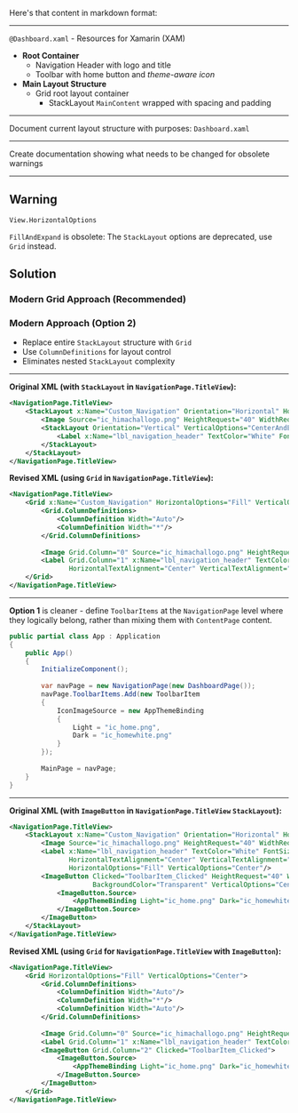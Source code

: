 Here's that content in markdown format:

---

`@Dashboard.xaml` - Resources for Xamarin (XAM)

*   **Root Container**
    *   Navigation Header with logo and title
    *   Toolbar with home button and *theme-aware icon*
*   **Main Layout Structure**
    *   Grid root layout container
        *   StackLayout `MainContent` wrapped with spacing and padding

---

Document current layout structure with purposes: `Dashboard.xaml`

---

Create documentation showing what needs to be changed for obsolete warnings

---

## Warning

`View.HorizontalOptions`

`FillAndExpand` is obsolete: The `StackLayout` options are deprecated, use `Grid` instead.

## Solution

### **Modern Grid Approach (Recommended)**

### **Modern Approach (Option 2)**

-   Replace entire `StackLayout` structure with `Grid`
-   Use `ColumnDefinitions` for layout control
-   Eliminates nested `StackLayout` complexity

---

**Original XML (with `StackLayout` in `NavigationPage.TitleView`):**

```xml
<NavigationPage.TitleView>
    <StackLayout x:Name="Custom_Navigation" Orientation="Horizontal" HorizontalOptions="FillAndExpand" VerticalOptions="CenterAndExpand">
        <Image Source="ic_himachallogo.png" HeightRequest="40" WidthRequest="40" VerticalOptions="CenterAndExpand"/>
        <StackLayout Orientation="Vertical" VerticalOptions="CenterAndExpand" HorizontalOptions="CenterAndExpand" Spacing="0">
            <Label x:Name="lbl_navigation_header" TextColor="White" FontSize="20" FontAttributes="Bold" HorizontalTextAlignment="Center" VerticalTextAlignment="Center" />
        </StackLayout>
    </StackLayout>
</NavigationPage.TitleView>
```

**Revised XML (using `Grid` in `NavigationPage.TitleView`):**

```xml
<NavigationPage.TitleView>
    <Grid x:Name="Custom_Navigation" HorizontalOptions="Fill" VerticalOptions="Center">
        <Grid.ColumnDefinitions>
            <ColumnDefinition Width="Auto"/>
            <ColumnDefinition Width="*"/>
        </Grid.ColumnDefinitions>
        
        <Image Grid.Column="0" Source="ic_himachallogo.png" HeightRequest="40" WidthRequest="40" VerticalOptions="Center"/>
        <Label Grid.Column="1" x:Name="lbl_navigation_header" TextColor="White" FontSize="20" FontAttributes="Bold" 
               HorizontalTextAlignment="Center" VerticalTextAlignment="Center" HorizontalOptions="Center" VerticalOptions="Center"/>
    </Grid>
</NavigationPage.TitleView>
```

---

**Option 1** is cleaner - define `ToolbarItems` at the `NavigationPage` level where they logically belong, rather than mixing them with `ContentPage` content.

```csharp
public partial class App : Application
{
    public App()
    {
        InitializeComponent();
        
        var navPage = new NavigationPage(new DashboardPage());
        navPage.ToolbarItems.Add(new ToolbarItem
        {
            IconImageSource = new AppThemeBinding 
            { 
                Light = "ic_home.png", 
                Dark = "ic_homewhite.png" 
            }
        });
        
        MainPage = navPage;
    }
}
```

---

**Original XML (with `ImageButton` in `NavigationPage.TitleView` `StackLayout`):**

```xml
<NavigationPage.TitleView>
    <StackLayout x:Name="Custom_Navigation" Orientation="Horizontal" HorizontalOptions="Fill" VerticalOptions="Center">
        <Image Source="ic_himachallogo.png" HeightRequest="40" WidthRequest="40" VerticalOptions="Center"/>
        <Label x:Name="lbl_navigation_header" TextColor="White" FontSize="20" FontAttributes="Bold" 
               HorizontalTextAlignment="Center" VerticalTextAlignment="Center" 
               HorizontalOptions="Fill" VerticalOptions="Center"/>
        <ImageButton Clicked="ToolbarItem_Clicked" HeightRequest="40" WidthRequest="40" 
                     BackgroundColor="Transparent" VerticalOptions="Center">
            <ImageButton.Source>
                <AppThemeBinding Light="ic_home.png" Dark="ic_homewhite.png"/>
            </ImageButton.Source>
        </ImageButton>
    </StackLayout>
</NavigationPage.TitleView>
```

**Revised XML (using `Grid` for `NavigationPage.TitleView` with `ImageButton`):**

```xml
<NavigationPage.TitleView>
    <Grid HorizontalOptions="Fill" VerticalOptions="Center">
        <Grid.ColumnDefinitions>
            <ColumnDefinition Width="Auto"/>
            <ColumnDefinition Width="*"/>
            <ColumnDefinition Width="Auto"/>
        </Grid.ColumnDefinitions>
        
        <Image Grid.Column="0" Source="ic_himachallogo.png" HeightRequest="40"/>
        <Label Grid.Column="1" x:Name="lbl_navigation_header" TextColor="White"/>
        <ImageButton Grid.Column="2" Clicked="ToolbarItem_Clicked">
            <ImageButton.Source>
                <AppThemeBinding Light="ic_home.png" Dark="ic_homewhite.png"/>
            </ImageButton.Source>
        </ImageButton>
    </Grid>
</NavigationPage.TitleView>
```
